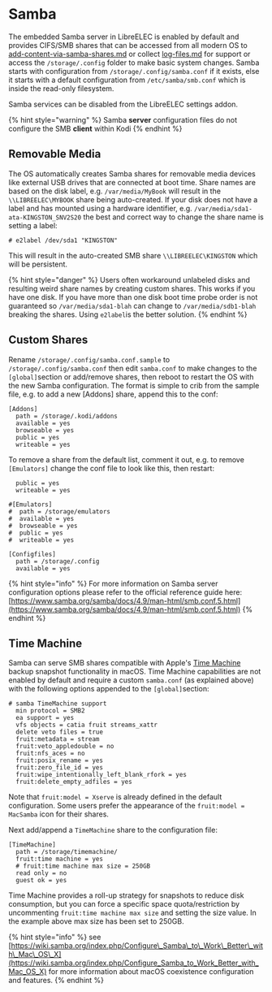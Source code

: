 # Samba

The embedded Samba server in LibreELEC is enabled by default and provides CIFS/SMB shares that can be accessed from all modern OS to [add-content-via-samba-shares.md](../how-to/add-content-via-samba-shares.md "mention") or collect [log-files.md](../support/log-files.md "mention") for support or access the `/storage/.config` folder to make basic system changes. Samba starts with configuration from `/storage/.config/samba.conf` if it exists, else it starts with a default configuration from `/etc/samba/smb.conf`  which is inside the read-only filesystem.&#x20;

Samba services can be disabled from the LibreELEC settings addon.

{% hint style="warning" %}
Samba **server** configuration files do not configure the SMB **client** within Kodi
{% endhint %}

## Removable Media

The OS automatically creates Samba shares for removable media devices like external USB drives that are connected at boot time. Share names are based on the disk label, e.g. `/var/media/MyBook` will result in the `\\LIBREELEC\MYBOOK` share being auto-created. If your disk does not have a label and has mounted using a hardware identifier, e.g. `/var/media/sda1-ata-KINGSTON_SNV2S20` the best and correct way to change the share name is setting a label:

```
# e2label /dev/sda1 "KINGSTON"
```

This will result in the auto-created SMB share `\\LIBREELEC\KINGSTON`  which will be persistent.

{% hint style="danger" %}
Users often workaround unlabeled disks and resulting weird share names by creating custom shares. This works if you have one disk. If you have more than one disk boot time probe order is not guaranteed so `/var/media/sda1-blah` can change to `/var/media/sdb1-blah` breaking the shares. Using `e2label`is the better solution.
{% endhint %}

## Custom Shares

Rename `/storage/.config/samba.conf.sample`  to `/storage/.config/samba.conf` then edit `samba.conf` to make changes to the `[global]`section or add/remove shares, then reboot to restart the OS with the new Samba configuration. The format is simple to crib from the sample file, e.g. to add a new \[Addons] share, append this to the conf:

```
[Addons]
  path = /storage/.kodi/addons
  available = yes
  browseable = yes
  public = yes
  writeable = yes
```

To remove a share from the default list, comment it out, e.g. to remove `[Emulators]` change the conf file to look like this, then restart:

```
  public = yes
  writeable = yes

#[Emulators]
#  path = /storage/emulators
#  available = yes
#  browseable = yes
#  public = yes
#  writeable = yes

[Configfiles]
  path = /storage/.config
  available = yes
```

{% hint style="info" %}
For more information on Samba server configuration options please refer to the official reference guide here: [https://www.samba.org/samba/docs/4.9/man-html/smb.conf.5.html](https://www.samba.org/samba/docs/4.9/man-html/smb.conf.5.html)
{% endhint %}

## Time Machine&#x20;

Samba can serve SMB shares compatible with Apple's [Time Machine](https://support.apple.com/en-ae/104984) backup snapshot functionality in macOS. Time Machine capabilities are not enabled by default and require a custom `samba.conf` (as explained above) with the following options appended to the `[global]`section:

```
# samba TimeMachine support
  min protocol = SMB2
  ea support = yes
  vfs objects = catia fruit streams_xattr
  delete veto files = true
  fruit:metadata = stream
  fruit:veto_appledouble = no
  fruit:nfs_aces = no
  fruit:posix_rename = yes
  fruit:zero_file_id = yes
  fruit:wipe_intentionally_left_blank_rfork = yes
  fruit:delete_empty_adfiles = yes
```

Note that `fruit:model = Xserve` is already defined in the default configuration. Some users prefer the appearance of the `fruit:model = MacSamba`  icon for their shares.

Next add/append a `TimeMachine` share to the configuration file:

```
[TimeMachine]
  path = /storage/timemachine/
  fruit:time machine = yes
  # fruit:time machine max size = 250GB
  read only = no
  guest ok = yes
```

Time Machine provides a roll-up strategy for snapshots to reduce disk consumption, but you can force a specific space quota/restriction by uncommenting `fruit:time machine max size` and setting the size value. In the example above max size has been set to 250GB.

{% hint style="info" %}
see [https://wiki.samba.org/index.php/Configure\_Samba\_to\_Work\_Better\_with\_Mac\_OS\_X](https://wiki.samba.org/index.php/Configure_Samba_to_Work_Better_with_Mac_OS_X) for more information about macOS coexistence configuration and features.
{% endhint %}
